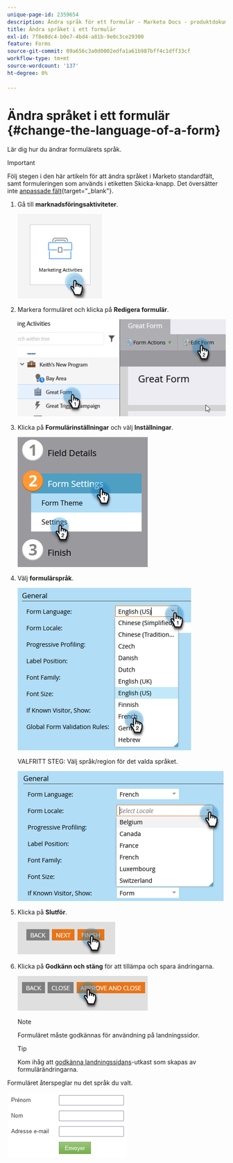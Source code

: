 ```yaml
---
unique-page-id: 2359654
description: Ändra språk för ett formulär - Marketo Docs - produktdokumentation
title: Ändra språket i ett formulär
exl-id: 7f8e8dc4-b0e7-4bd4-a81b-9e0c3ce29300
feature: Forms
source-git-commit: 09a656c3a0d0002edfa1a61b987bff4c1dff33cf
workflow-type: tm+mt
source-wordcount: '137'
ht-degree: 0%

---
```


# Ändra språket i ett formulär {#change-the-language-of-a-form}

Lär dig hur du ändrar formulärets språk.

>[!IMPORTANT]
>
>Följ stegen i den här artikeln för att ändra språket i Marketo standardfält, samt formuleringen som används i etiketten Skicka-knapp. Det översätter inte [anpassade fält](/help/marketo/product-docs/administration/field-management/create-a-custom-field-in-marketo.md){target="_blank"}.

1. Gå till **marknadsföringsaktiviteter**.

   ![](assets/change-the-language-of-a-form-1.png)

1. Markera formuläret och klicka på **Redigera formulär**.

   ![](assets/change-the-language-of-a-form-2.png)

1. Klicka på **Formulärinställningar** och välj **Inställningar**.

   ![](assets/change-the-language-of-a-form-3.png)

1. Välj **formulärspråk**.

   ![](assets/change-the-language-of-a-form-4.png)

   VALFRITT STEG: Välj språk/region för det valda språket.

   ![](assets/change-the-language-of-a-form-5.png)

1. Klicka på **Slutför**.

   ![](assets/change-the-language-of-a-form-6.png)

1. Klicka på **Godkänn och stäng** för att tillämpa och spara ändringarna.

   ![](assets/change-the-language-of-a-form-7.png)

   >[!NOTE]
   >
   >Formuläret måste godkännas för användning på landningssidor.

   >[!TIP]
   >
   >Kom ihåg att [godkänna landningssidans](/help/marketo/product-docs/demand-generation/landing-pages/understanding-landing-pages/approve-unapprove-or-delete-a-landing-page.md)-utkast som skapas av formulärändringarna.

Formuläret återspeglar nu det språk du valt.

![](assets/change-the-language-of-a-form-8.png)
